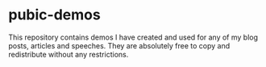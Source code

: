 # pubic-demos

This repository contains demos I have created and used for any of my blog posts, articles and speeches. They are absolutely free to copy and redistribute without any restrictions.
